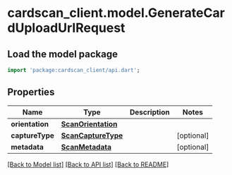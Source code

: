 # cardscan_client.model.GenerateCardUploadUrlRequest

## Load the model package
```dart
import 'package:cardscan_client/api.dart';
```

## Properties
Name | Type | Description | Notes
------------ | ------------- | ------------- | -------------
**orientation** | [**ScanOrientation**](ScanOrientation.md) |  | 
**captureType** | [**ScanCaptureType**](ScanCaptureType.md) |  | [optional] 
**metadata** | [**ScanMetadata**](ScanMetadata.md) |  | [optional] 

[[Back to Model list]](../README.md#documentation-for-models) [[Back to API list]](../README.md#documentation-for-api-endpoints) [[Back to README]](../README.md)


